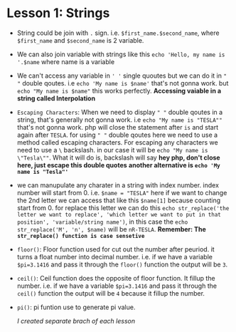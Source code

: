 # Lesson 1: Strings

-   String could be join with `.` sign. i.e. `$first_name.$second_name`, where `$first_name` and `$second_name` is 2 variable.

-   We can also join variable with strings like this `echo 'Hello, my name is '.$name` where name is a variable

-   We can't access any variable in `' '` single quoutes but we can do it in `" "` double qoutes. i.e `echo 'My name is $name'` that's not gonna work. but `echo "My name is $name"` this works perfectly.
    **Accessing vaiable in a string called Interpolation**

-   `Escaping Characters`: When we need to display `" "` double qoutes in a string, that's generally not gonna work. i.e `echo "My name is "TESLA""` that's not gonna work. php will close the statement after `is` and start again after `TESLA`. for using `" "` double qoutes here we need to use a method called escaping characters. For escaping any characters we need to use a `\` backslash. in our case it will be `echo "My name is \"Tesla\""`. What it will do is, backslash will say **hey php, don't close here, just escape this double quotes**
    **another alternative is `echo 'My name is "Tesla"'`**

-   we can manupulate any charater in a string with index number. index number will start from 0. i.e. `$name = "TESLA"` here if we want to change the 2nd letter we can access that like this `$name[1]` because counting start from 0. for replace this letter we can do this `echo str_replace('the letter we want to replace', 'which letter we want to put in that position', 'variable/string name')`, in this case the `echo str_replace('M', 'n', $name)` will be `nR-TESLA`.
    **Remember: The `str_replace() function is case sensetive`**

-   `floor()`: Floor function used for cut out the number after peuriod. it turns a float number into decimal number. i.e. if we have a variable `$pi=3.1416` and pass it through the `floor()` function the output will be `3`.

-   `ceil()`: Ceil function does the opposite of floor function. It fillup the number. i.e. if we have a variable `$pi=3.1416` and pass it through the `ceil()` function the output will be `4` because it fillup the number.

-   `pi()`: pi funtion use to generate pi value.

    _I created separate brach of each lesson_
